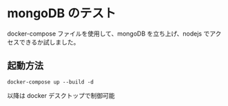 # mongoDB のテスト

docker-compose ファイルを使用して、mongoDB を立ち上げ、nodejs でアクセスできるか試しました。

## 起動方法

`docker-compose up --build -d`

以降は docker デスクトップで制御可能
